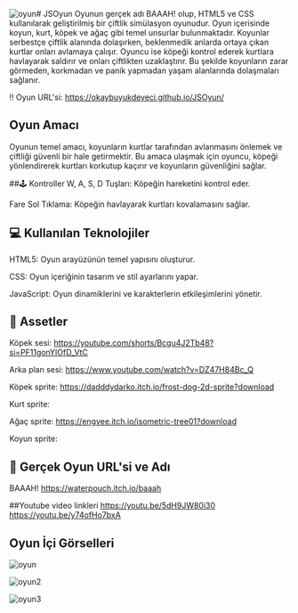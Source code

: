 ![oyun](https://github.com/user-attachments/assets/f48858b9-d774-4731-97d5-71e7fd8c9216)# JSOyun
Oyunun gerçek adı BAAAH! olup, HTML5 ve CSS kullanılarak geliştirilmiş bir çiftlik simülasyon oyunudur. Oyun içerisinde koyun, kurt, köpek ve ağaç gibi temel unsurlar bulunmaktadır. Koyunlar serbestçe çiftlik alanında dolaşırken, beklenmedik anlarda ortaya çıkan kurtlar onları avlamaya çalışır. Oyuncu ise köpeği kontrol ederek kurtlara havlayarak saldırır ve onları çiftlikten uzaklaştırır. Bu şekilde koyunların zarar görmeden, korkmadan ve panik yapmadan yaşam alanlarında dolaşmaları sağlanır.

‼ Oyun URL'si: https://okaybuyukdeveci.github.io/JSOyun/

## Oyun Amacı
Oyunun temel amacı, koyunların kurtlar tarafından avlanmasını önlemek ve çiftliği güvenli bir hale getirmektir. Bu amaca ulaşmak için oyuncu, köpeği yönlendirerek kurtları korkutup kaçırır ve koyunların güvenliğini sağlar.

##🕹️ Kontroller
W, A, S, D Tuşları: Köpeğin hareketini kontrol eder.

Fare Sol Tıklama: Köpeğin havlayarak kurtları kovalamasını sağlar.

## 💻 Kullanılan Teknolojiler
HTML5: Oyun arayüzünün temel yapısını oluşturur.

CSS: Oyun içeriğinin tasarım ve stil ayarlarını yapar.

JavaScript: Oyun dinamiklerini ve karakterlerin etkileşimlerini yönetir.

## 🎨 Assetler
Köpek sesi: https://youtube.com/shorts/Bcgu4J2Tb48?si=PF11gonYIOfD_VtC

Arka plan sesi: https://www.youtube.com/watch?v=DZ47H84Bc_Q

Köpek sprite: https://dadddydarko.itch.io/frost-dog-2d-sprite?download

Kurt sprite:

Ağaç sprite: https://engvee.itch.io/isometric-tree01?download

Koyun sprite: 

## 🔗 Gerçek Oyun URL'si ve Adı
BAAAH!
https://waterpouch.itch.io/baaah

##Youtube video linkleri
https://youtu.be/5dH9JW80i30
https://youtu.be/y74ofHo7bxA


## Oyun İçi Görselleri

![oyun](https://github.com/user-attachments/assets/b382aff6-ebf4-4579-b359-8208a5fc7aed)

![oyun2](https://github.com/user-attachments/assets/3ee70441-59e3-4fee-9ac6-16a829743880)

![oyun3](https://github.com/user-attachments/assets/2f543a87-d27b-4194-9a90-e5d0e148bcab)
